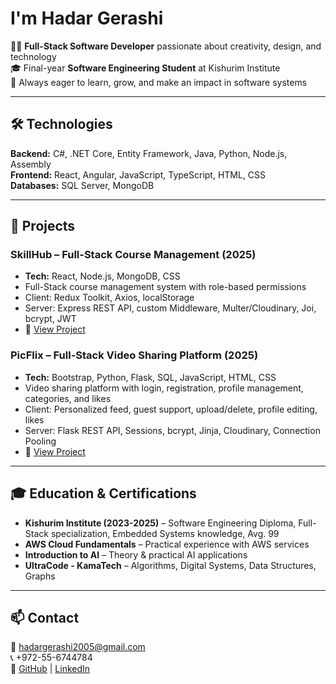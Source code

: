 # I'm Hadar Gerashi

👩‍💻 **Full-Stack Software Developer** passionate about creativity, design, and technology  
🎓 Final-year **Software Engineering Student** at Kishurim Institute  
🎯 Always eager to learn, grow, and make an impact in software systems  

---

## 🛠️ Technologies

**Backend:** C#, .NET Core, Entity Framework, Java, Python, Node.js, Assembly  
**Frontend:** React, Angular, JavaScript, TypeScript, HTML, CSS  
**Databases:** SQL Server, MongoDB   

---

## 💼 Projects

### SkillHub – Full-Stack Course Management (2025)
- **Tech:** React, Node.js, MongoDB, CSS  
- Full-Stack course management system with role-based permissions  
- Client: Redux Toolkit, Axios, localStorage  
- Server: Express REST API, custom Middleware, Multer/Cloudinary, Joi, bcrypt, JWT  
- 🔗 [View Project](https://skillhubs.netlify.app)

### PicFlix – Full-Stack Video Sharing Platform (2025)
- **Tech:** Bootstrap, Python, Flask, SQL, JavaScript, HTML, CSS  
- Video sharing platform with login, registration, profile management, categories, and likes  
- Client: Personalized feed, guest support, upload/delete, profile editing, likes  
- Server: Flask REST API, Sessions, bcrypt, Jinja, Cloudinary, Connection Pooling  
- 🔗 [View Project](https://picflix.onrender.com/home)

---

## 🎓 Education & Certifications

- **Kishurim Institute (2023-2025)** – Software Engineering Diploma, Full-Stack specialization, Embedded Systems knowledge, Avg. 99  
- **AWS Cloud Fundamentals** – Practical experience with AWS services  
- **Introduction to AI** – Theory & practical AI applications  
- **UltraCode - KamaTech** – Algorithms, Digital Systems, Data Structures, Graphs  

---

## 📫 Contact

📧 hadargerashi2005@gmail.com  
📞 +972-55-6744784  
🔗 [GitHub](https://github.com/hadargerashi2005) | [LinkedIn](https://www.linkedin.com/in/hadar-gerashi-a01567351/)
